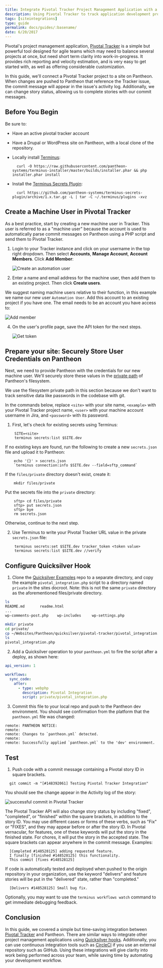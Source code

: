 ```yaml
---
title: Integrate Pivotal Tracker Project Management Application with a site on Pantheon
description: Using Pivotal Tracker to track application development progress, using Quicksilver webhooks.
tags: [siteintegrations]
type: guide
permalink: docs/guides/:basename/
date: 6/20/2017
---
```


Pivotal's project management application, [Pivotal Tracker](https://www.pivotaltracker.com) is a simple but powerful tool designed for agile teams which may need to balance several projects at once, but need short term clarity into work-in-progress. It provides rich reporting and velocity estimation, and is very easy to get started with, as well as offering considerable customization. 

In this guide, we'll connect a Pivotal Tracker project to a site on Pantheon. When changes are pushed to Pantheon that reference the Tracker issue, the commit message will appear in the issue's activity log. Additionally, we can change story status, allowing us to complete stories with our commit messages.

## Before You Begin

Be sure to:

- Have an active pivotal tracker account
- Have a Drupal or WordPress site on Pantheon, with a local clone of the repository.
- Locally install [Terminus](/docs/terminus):

        curl -O https://raw.githubusercontent.com/pantheon-systems/terminus-installer/master/builds/installer.phar && php installer.phar install
        
- Install the [Terminus Secrets Plugin](https://github.com/pantheon-systems/terminus-secrets-plugin):

        curl https://github.com/pantheon-systems/terminus-secrets-plugin/archive/1.x.tar.gz -L | tar -C ~/.terminus/plugins -xvz


## Create a Machine User in Pivotal Tracker
As a best practice, start by creating a new machine user in Tracker. This user is referred to as a "machine user" because the account is used to automatically parse commit messages on Pantheon using a PHP script and send them to Pivotal Tracker.

1. Login to your Tracker instance and click on your username in the top right dropdown. Then select **Accounts**, **Manage Account**, **Account Members**. Click **Add Member**:

    ![Create an automation user](/source/docs/assets/images/integrations/pivotal-tracker/new-user.png)

3. Enter a name and email address for the machine user, then add them to an existing project. Then click **Create users**.

  We suggest naming machine users relative to their function, in this example we name our new user `Automation User`. Add this account to an existing project if you have one. The email needs to be an account you have access to:

   ![Add member](/source/docs/assets/images/integrations/pivotal-tracker/add-member.png)

4. On the user's profile page, save the API token for the next steps.

   ![Get token](/source/docs/assets/images/integrations/pivotal-tracker/api-token.png)


## Prepare your site: Securely Store User Credentials on Pantheon
Next, we need to provide Pantheon with the credentials for our new machine user. We'll securely store these values in the [private path](/docs/private-paths/#private-path-for-files) of Pantheon's filesystem.

We use the filesystem private path in this section because we don't want to track sensitive data like passwords in the codebase with git.

In the commands below, replace `<site>` with your site name, `<example>` with your Pivotal Tracker project name, `<user>` with your machine account username in Jira, and `<password>` with its password.

1. First, let's check for existing secrets using Terminus:

        SITE=<site>
        terminus secrets:list $SITE.dev

  If no existing keys are found, run the following to create a new `secrets.json` file and upload it to Pantheon:

        echo '{}' > secrets.json
        `terminus connection:info $SITE.dev --field=sftp_command`
  If the `files/private` directory doesn't exist, create it:
        
        mkdir files/private
        
  Put the secrets file into the `private` directory:
  
        sftp> cd files/private
        sftp> put secrets.json
        sftp> bye
        rm secrets.json

  Otherwise, continue to the next step.

2. Use Terminus to write your Pivotal Tracker URL value in the private `secrets.json` file:

        terminus secrets:set $SITE.dev tracker_token <token value>
        terminus secrets:list $SITE.dev //verify

## Configure Quicksilver Hook
 
 1. Clone the [Quicksilver Examples](https://github.com/pantheon-systems/quicksilver-examples) repo to a separate directory, and copy the example `pivotal_integration.php` script to a directory named `private` in the sites docroot. Note: this is not the same `private` directory as the aforementioned files/private directory.
 
 ```bash
ls
README.md		readme.html
 ...
wp-comments-post.php	wp-includes		wp-settings.php

mkdir private
cd private/
cp ~/Websites/Pantheon/quicksilver/pivotal-tracker/pivotal_integration.php .
ls
pivotal_integration.php
 ```

 2. Add a Quicksilver operation to your `pantheon.yml` to fire the script after a deploy, as shown here:

```yaml
api_version: 1

workflows:
  sync_code:
    after:
      - type: webphp
        description: Pivotal Integration
        script: private/pivotal_integration.php
```

3. Commit this file to your local repo and push to the Pantheon dev environment. You should see confirmation from the platform that the `pantheon.yml` file was changed:
 
 ```
 remote: PANTHEON NOTICE:
 remote:
 remote: Changes to `pantheon.yml` detected.
 remote:
 remote: Successfully applied `pantheon.yml` to the 'dev' environment.
 ```


## Test

1. Push code with a commit message containing a Pivotal story ID in square brackets.

```
  git commit -m "[#148392061] Testing Pivotal Tracker Integration"
```

You should see the change appear in the Activity log of the story:

 ![successful commit in Pivotal Tracker](/source/docs/assets/images/integrations/pivotal-tracker/commit-story.png)

The Pivotal Tracker API will also change story status by including "fixed", "completed", or "finished" within the square brackets, in addition to the story ID. You may use different cases or forms of these verbs, such as "Fix" or "FIXES", and they may appear before or after the story ID. In Pivotal vernacular, for features, one of these keywords will put the story in the finished state. For chores, it will put the story in the accepted state. The square brackets can appear anywhere in the commit message. Examples:

```shell
  [Completed #148528125] adding requested feature.
  I finally [finished #148528125] this functionality.
  This commit [fixes #148528125]
```

If code is automatically tested and deployed when pushed to the origin repository in your organization, use the keyword "delivers" and feature stories will be put in the "delivered" state, rather than "completed." 

```
  [Delivers #148528125] Small bug fix.
```

Optionally, you may want to use the `terminus workflows watch` command to get immediate debugging feedback.

## Conclusion
In this guide, we covered a simple but time-saving integration between [Pivotal Tracker](https://www.pivotaltracker.com) and Pantheon. There are similar ways to integrate other project management applications using [Quicksilver hooks](https://github.com/pantheon-systems/quicksilver-examples). Additionally, you can use continuous integration tools such as [CircleCI](https://pantheon.io/docs/guides/github-pull-requests/) if you use an external repository such as GitHub. Using these integrations will give clarity into work being performed across your team, while saving time by automating your development workflow.

